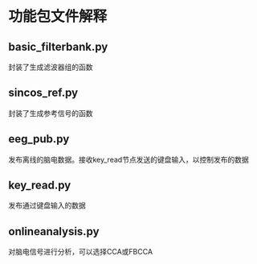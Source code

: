 # 功能包文件解释

## basic_filterbank.py

封装了生成滤波器组的函数

## sincos_ref.py

封装了生成参考信号的函数

## eeg_pub.py

发布离线的脑电数据。接收key_read节点发送的键盘输入，以控制发布的数据

## key_read.py

发布通过键盘输入的数据

## onlineanalysis.py

对脑电信号进行分析，可以选择CCA或FBCCA
